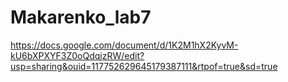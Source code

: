 # Makarenko_lab7
https://docs.google.com/document/d/1K2M1hX2KyvM-kU6bXPXYF3Z0oQdqjzRW/edit?usp=sharing&ouid=117752629645179387111&rtpof=true&sd=true
